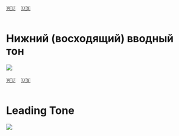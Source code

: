 <span id="ru"><a href='#ru'>🇷🇺</a> &nbsp;&nbsp;&nbsp;<a href='#en'>🇺🇸</a> &nbsp;&nbsp;&nbsp;</span><br><br>
# Нижний (восходящий) вводный тон

![](https://github.com/stolbitsa/stolbitsa/assets/149964365/49304278-ab59-42b7-a883-f84885bde316)<br><br>
<span id="en"><a href='#ru'>🇷🇺</a> &nbsp;&nbsp;&nbsp;<a href='#en'>🇺🇸</a> &nbsp;&nbsp;&nbsp;</span><br><br>
# Leading Tone

![](https://github.com/stolbitsa/stolbitsa/assets/149964365/49304278-ab59-42b7-a883-f84885bde316)
<br><br>
